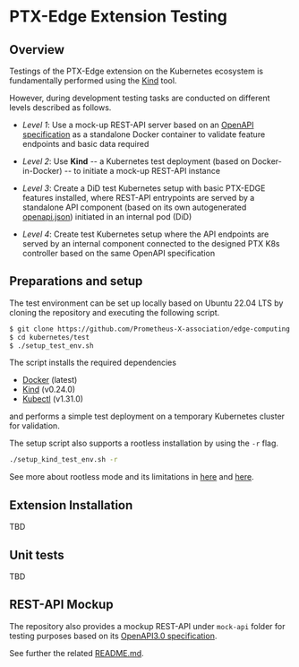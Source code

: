 # PTX-Edge Extension Testing

## Overview

Testings of the PTX-Edge extension on the Kubernetes ecosystem is
fundamentally performed using the [Kind](https://kind.sigs.k8s.io/) tool.

However, during development testing tasks are conducted on different
levels described as follows.

- *Level 1*: Use a mock-up REST-API server based on an
             [OpenAPI specification](mock-api/swagger_server/swagger/swagger.yaml) 
             as a standalone Docker container to validate feature endpoints
             and basic data required

- *Level 2*: Use **Kind** -- a Kubernetes test deployment (based on Docker-in-Docker)
             -- to initiate a mock-up REST-API instance

- *Level 3*: Create a DiD test Kubernetes setup with basic PTX-EDGE features installed,
             where REST-API entrypoints are served by a standalone API component (based
             on its own autogenerated [openapi.json](../src/rest-api/spec/openapi.yaml))
             initiated in an internal pod (DiD)

- *Level 4*: Create test Kubernetes setup where the API endpoints are served by an internal
             component connected to the designed PTX K8s controller based on the same
             OpenAPI specification


## Preparations and setup

The test environment can be set up locally based on Ubuntu 22.04 LTS by
cloning the repository and executing the following script.
```bash
$ git clone https://github.com/Prometheus-X-association/edge-computing.git
$ cd kubernetes/test
$ ./setup_test_env.sh
```
The script installs the required dependencies
- [Docker](https://get.docker.com/) (latest)
- [Kind](https://github.com/kubernetes-sigs/kind/releases/tag/v0.24.0) (v0.24.0)
- [Kubectl](https://github.com/kubernetes/kubectl/releases/tag/v0.31.0) (v1.31.0)

and performs a simple test deployment on a temporary Kubernetes
cluster for validation.

The setup script also supports a rootless installation by using
the `-r` flag.
```bash
./setup_kind_test_env.sh -r
```
See more about rootless mode and its limitations in
[here](https://docs.docker.com/engine/security/rootless/)
and [here](https://kind.sigs.k8s.io/docs/user/rootless/).

## Extension Installation

TBD

## Unit tests

TBD

## REST-API Mockup

The repository also provides a mockup REST-API under `mock-api` folder
for testing purposes based on its 
[OpenAPI3.0 specification](mock-api/swagger_server/swagger/swagger.yaml).

See further the related [README.md](mock-api/README.md).
